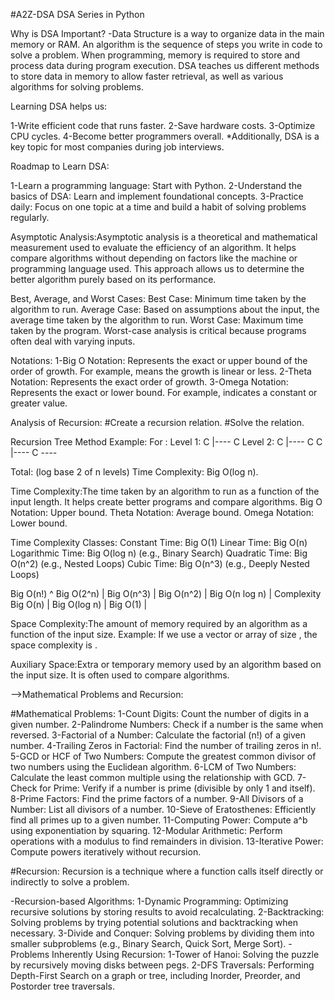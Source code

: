 #A2Z-DSA
DSA Series in Python

Why is DSA Important?
-Data Structure is a way to organize data in the main memory or RAM. An algorithm is the
 sequence of steps you write in code to solve a problem. When programming, memory is 
 required to store and process data during program execution. DSA teaches us different 
 methods to store data in memory to allow faster retrieval, as well as various algorithms 
 for solving problems.

Learning DSA helps us:

1-Write efficient code that runs faster.
2-Save hardware costs.
3-Optimize CPU cycles.
4-Become better programmers overall.
*Additionally, DSA is a key topic for most companies during job interviews.

Roadmap to Learn DSA:

1-Learn a programming language: Start with Python.
2-Understand the basics of DSA: Learn and implement foundational concepts.
3-Practice daily: Focus on one topic at a time and build a habit of solving problems regularly.

Asymptotic Analysis:Asymptotic analysis is a theoretical and mathematical measurement used 
to evaluate the efficiency of an algorithm. It helps compare algorithms without depending 
on factors like the machine or programming language used. This approach allows us to 
determine the better algorithm purely based on its performance.

Best, Average, and Worst Cases:
Best Case: Minimum time taken by the algorithm to run.
Average Case: Based on assumptions about the input, the average time taken by the algorithm to run.
Worst Case: Maximum time taken by the program. Worst-case analysis is critical because programs often deal with varying inputs.


Notations:
1-Big O Notation: Represents the exact or upper bound of the order of growth. For example,  means the growth is linear or less.
2-Theta Notation: Represents the exact order of growth.
3-Omega Notation: Represents the exact or lower bound. For example,  indicates a constant or greater value.

Analysis of Recursion:
#Create a recursion relation.
#Solve the relation.

Recursion Tree Method Example:
For :
Level 1:   C
          |---- C
Level 2:   C
          |---- C
          C
          |---- C
          ----

Total:  (log base 2 of n levels)
Time Complexity: Big O(log n).

Time Complexity:The time taken by an algorithm to run as a function of the input length. It helps create better programs and compare algorithms.
Big O Notation: Upper bound.
Theta Notation: Average bound.
Omega Notation: Lower bound.

Time Complexity Classes:
Constant Time: Big O(1)
Linear Time: Big O(n)
Logarithmic Time: Big O(log n)  (e.g., Binary Search)
Quadratic Time: Big O(n^2) (e.g., Nested Loops)
Cubic Time: Big O(n^3) (e.g., Deeply Nested Loops)


Big O(n!)           ^
Big O(2^n)        |
Big O(n^3)        |
Big O(n^2)        |
Big O(n log n)    |     Complexity
Big O(n)          |
Big O(log n)     |
Big O(1)          |

Space Complexity:The amount of memory required by an algorithm as a function of the input size.
Example: If we use a vector or array of size , the space complexity is .

Auxiliary Space:Extra or temporary memory used by an algorithm based on the input size.
 It is often used to compare algorithms.

-->Mathematical Problems and Recursion:

#Mathematical Problems:
1-Count Digits: Count the number of digits in a given number.
2-Palindrome Numbers: Check if a number is the same when reversed.
3-Factorial of a Number: Calculate the factorial (n!) of a given number.
4-Trailing Zeros in Factorial: Find the number of trailing zeros in n!.
5-GCD or HCF of Two Numbers: Compute the greatest common divisor of two numbers using the Euclidean algorithm.
6-LCM of Two Numbers: Calculate the least common multiple using the relationship with GCD.
7-Check for Prime: Verify if a number is prime (divisible by only 1 and itself).
8-Prime Factors: Find the prime factors of a number.
9-All Divisors of a Number: List all divisors of a number.
10-Sieve of Eratosthenes: Efficiently find all primes up to a given number.
11-Computing Power: Compute a^b using exponentiation by squaring.
12-Modular Arithmetic: Perform operations with a modulus to find remainders in division.
13-Iterative Power: Compute powers iteratively without recursion.

#Recursion:
Recursion is a technique where a function calls itself directly or indirectly to solve a problem.

-Recursion-based Algorithms:
1-Dynamic Programming: Optimizing recursive solutions by storing results to avoid recalculating.
2-Backtracking: Solving problems by trying potential solutions and backtracking when necessary.
3-Divide and Conquer: Solving problems by dividing them into smaller subproblems (e.g., Binary Search, Quick Sort, Merge Sort).
-Problems Inherently Using Recursion:
1-Tower of Hanoi: Solving the puzzle by recursively moving disks between pegs.
2-DFS Traversals: Performing Depth-First Search on a graph or tree, including Inorder, Preorder, and Postorder tree traversals.








